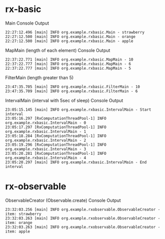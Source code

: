 # rx-basic

Main Console Output
```
22:27:12.496 [main] INFO org.example.rxbasic.Main - strawberry
22:27:12.500 [main] INFO org.example.rxbasic.Main - orange
22:27:12.500 [main] INFO org.example.rxbasic.Main - apple
```

MapMain (length of each element) Console Output
```
22:37:22.771 [main] INFO org.example.rxbasic.MapMain - 10
22:37:22.777 [main] INFO org.example.rxbasic.MapMain - 6
22:37:22.777 [main] INFO org.example.rxbasic.MapMain - 5
```

FilterMain (length greater than 5)
```
23:47:35.705 [main] INFO org.example.rxbasic.FilterMain - 10
23:47:35.709 [main] INFO org.example.rxbasic.FilterMain - 6
```

IntervalMain (interval with 5sec of sleep) Console Output
```
23:05:15.145 [main] INFO org.example.rxbasic.IntervalMain - Start interval
23:05:16.297 [RxComputationThreadPool-1] INFO org.example.rxbasic.IntervalMain - 0
23:05:17.297 [RxComputationThreadPool-1] INFO org.example.rxbasic.IntervalMain - 1
23:05:18.284 [RxComputationThreadPool-1] INFO org.example.rxbasic.IntervalMain - 2
23:05:19.296 [RxComputationThreadPool-1] INFO org.example.rxbasic.IntervalMain - 3
23:05:20.281 [RxComputationThreadPool-1] INFO org.example.rxbasic.IntervalMain - 4
23:05:20.297 [main] INFO org.example.rxbasic.IntervalMain - End interval
```

# rx-observable

ObservableCreator (Observable.create) Console Output
```
23:32:03.256 [main] INFO org.example.rxobservable.ObservableCreator - item: strawberry
23:32:03.263 [main] INFO org.example.rxobservable.ObservableCreator - item: orange
23:32:03.263 [main] INFO org.example.rxobservable.ObservableCreator - item: apple
```
